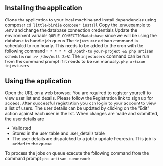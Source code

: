 ## Installing the application
Clone the application to your local machine and install dependencies using composer
`cd little-birdie`
`composer install` 
Copy the .env.example to .env and change the database connection credentials
Update the environment variable `QUEUE_CONNECTION=database` since we will be using the database to handle job queus
The `injestuser` artisan command is scheduled to run hourly. This needs to be added to the cron with the following command
`* * * * * cd /path-to-your-project && php artisan schedule:run >> /dev/null 2>&1`
The `injestusers` command can be run from the command prompt if it needs to be run manually.
`php artisan injestusers`

## Using the application
Open the URL on a web browser. You are required to register yourself to view user list and details. Please follow the Registration link to sign up for access. After successful registration you can login to your account to view a list of users. The user details can be updated by clicking on the "Edit" action against each user in the list. When changes are made and submitted, the user details are
- Validated
- Stored in the user table and user_details table
- The user details are dispatched to a job to update Reqres.in. This job is added to the queue.

To process the jobs on queue execute the following command from the command prompt
`php artisan queue:work`
